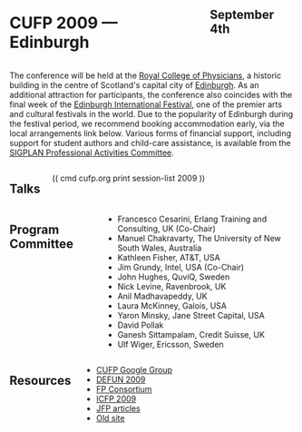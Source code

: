 <div style="background-image:url(img/cropped_5095139956_44b9299f58_b.jpg)">
<div class="row">
<div class="small-12 columns">
<h1>CUFP 2009 — Edinburgh</h1>
<h2>September 4th</h2>
</div>
</div>
</div>

<div class="highlight5" media:type="text/omd">
<div class="row" media:type="text/omd">
<div class="small-12 columns" media:type="text/omd">

The conference will be held at the [Royal College of
Physicians](http://www.rcpe.ac.uk/conferencing/index.php), a historic
building in the centre of Scotland's capital city of
[Edinburgh](http://en.wikipedia.org/wiki/Edinburgh). As an additional
attraction for participants, the conference also coincides with the
final week of the [Edinburgh International
Festival](http://www.eif.co.uk), one of the premier arts and cultural
festivals in the world. Due to the popularity of Edinburgh during the
festival period, we recommend booking accommodation early, via the
local arrangements link below. Various forms of financial support,
including support for student authors and child-care assistance, is
available from the [SIGPLAN Professional Activities
Committee](http://www.sigplan.org/PAC.htm).

</div>
</div>
</div>

<div class="row" media:type="text/omd">
<div class="small-12 columns" media:type="text/omd">

## Talks
(( cmd cufp.org print session-list 2009 ))

</div>
</div>

<div class="highlight0" media:type="text/omd">
<div class="row" media:type="text/omd">
<div class="small-12 columns" media:type="text/omd">

## Program Committee
- Francesco Cesarini, Erlang
  Training and Consulting, UK (Co-Chair)
- Manuel Chakravarty, The
  University of New South Wales, Australia
- Kathleen Fisher, AT&T, USA
- Jim Grundy, Intel, USA (Co-Chair)
- John Hughes, QuviQ, Sweden
- Nick Levine, Ravenbrook, UK
- Anil Madhavapeddy, UK
- Laura McKinney, Galois, USA
- Yaron Minsky, Jane Street Capital,
  USA
- David Pollak
- Ganesh Sittampalam, Credit
  Suisse, UK
- Ulf Wiger, Ericsson, Sweden

</div>
</div>
</div>

<div class="highlight1" media:type="text/omd">
<div class="row" media:type="text/omd">
<div class="small-12 columns" media:type="text/omd">

## Resources

- [CUFP Google Group](http://groups.google.com/group/cufp/)
- [DEFUN 2009](http://www.defun2009.info/)
- [FP Consortium](http://fpc.galois.com/)
- [ICFP 2009](http://www.cs.nott.ac.uk/~gmh/icfp09.html)
- [JFP articles](http://cufp.galois.com/stuff/JFP.html)
- [Old site](/archive/2009/main.html)

</div>
</div>
</div>
